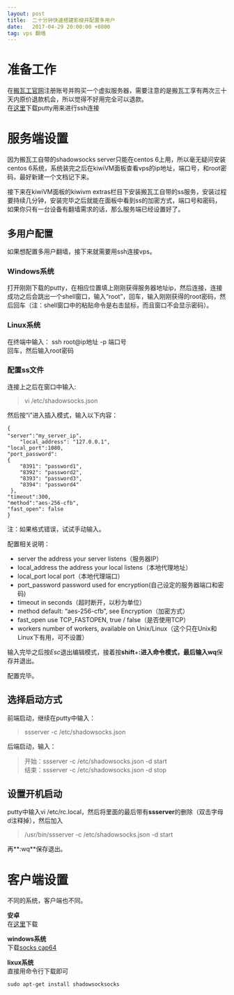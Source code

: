 ```yaml
---
layout: post
title:  二十分钟快速搭建影梭并配置多用户
date:   2017-04-29 20:00:00 +0800
tag: vps 翻墙
---
```


#  准备工作
在[搬瓦工官网](https://bwh1.net/)注册账号并购买一个虚拟服务器，需要注意的是搬瓦工享有两次三十天内原价退款机会，所以觉得不好用完全可以退款。  
在[这里](http://www.chiark.greenend.org.uk/~sgtatham/putty/latest.html)下载putty用来进行ssh连接

#  服务端设置
因为搬瓦工自带的shadowsocks server只能在centos 6上用，所以毫无疑问安装centos 6系统，系统装完之后在kiwiVM面板查看vps的ip地址，端口号，和root密码，最好新建一个文档记下来。

接下来在kiwiVM面板的kiwivm extras栏目下安装搬瓦工自带的ss服务，安装过程要持续几分钟，安装完毕之后就能在面板中看到ss的加密方式，端口号和密码，如果你只有一台设备有翻墙需求的话，那么服务端已经设置好了。 
## 多用户配置
如果想配置多用户翻墙，接下来就需要用ssh连接vps。

### Windows系统
打开刚刚下载的putty，在相应位置填上刚刚获得服务器地址ip，然后连接，连接成功之后会跳出一个shell窗口，输入“root”，回车，输入刚刚获得的root密码，然后回车（注：shell窗口中的粘贴命令是右击鼠标，而且窗口不会显示密码）。 

### Linux系统
在终端中输入：
    ssh root@ip地址 -p 端口号  
回车，然后输入root密码

### 配置ss文件
连接上之后在窗口中输入:
   > vi /etc/shadowsocks.json  

然后按“i”进入插入模式，输入以下内容：

	{	
 	"server":"my_server_ip"，
		"local_address": "127.0.0.1",
 	"local_port":1080,
  	"port_password": 
	{
     	"8391": "password1",
     	"8392": "password2",
     	"8393": "password3",
     	"8394": "password4"
	 },
 	"timeout":300,
 	"method":"aes-256-cfb",
 	"fast_open": false
	}

注：如果格式错误，试试手动输入。

配置相关说明：
* server	        the address your server listens（服务器IP）
* local_address	the address your local listens（本地代理地址）
* local_port	local port（本地代理端口）
* port_password	password used for encryption(自己设定的服务器端口和密码)
* timeout	        in seconds（超时断开，以秒为单位）
* method	        default: “aes-256-cfb”, see Encryption（加密方式）
* fast_open	use TCP_FASTOPEN, true / false（是否使用TCP）
* workers	        number of workers, available on Unix/Linux（这个只在Unix和Linux下有用，可不设置）

输入完毕之后按*Esc*退出编辑模式，接着按**shift**+**:**进入命令模式，最后输入**wq**保存并退出。

配置完毕。
## 选择启动方式
前端启动，继续在putty中输入：

 >  ssserver -c /etc/shadowsocks.json

后端启动，输入：
    
>  开始：ssserver -c /etc/shadowsocks.json -d start  
结束：ssserver -c /etc/shadowsocks.json -d stop


## 设置开机启动
putty中输入vi /etc/rc.local，然后将里面的最后带有**ssserver**的删除（双击字母d注释掉），然后加入

>  /usr/bin/ssserver -c /etc/shadowsocks.json -d start

再**:wq**保存退出。

# 客户端设置
不同的系统，客户端也不同。

**安卓**  
在[这里](https://github.com/shadowsocks/shadowsocks-android/releases)下载 


**windows系统**  
下载[socks cap64](https://www.sockscap64.com/)

**lixux系统**  
直接用命令行下载即可

	sudo apt-get install shadowsocksocks










  




